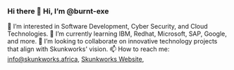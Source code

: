 ### Hi there 👋 Hi, I’m @burnt-exe
👀 I’m interested in Software Development, Cyber Security, and Cloud Technologies.
🌱 I’m currently learning IBM, Redhat, Microsoft, SAP, Google, and more.
💞️ I’m looking to collaborate on innovative technology projects that align with Skunkworks' vision.
📫 How to reach me: [info@skunkworks.africa](mailto:info@skunkworks.africa), [Skunkworks Website](www.skunkworks.africa), 

<!---
burnt-exe/burnt-exe is a ✨ special ✨ repository because its `README.md` (this file) appears on your GitHub profile.
You can click the [Preview link](#) to take a look at your changes.
--->
